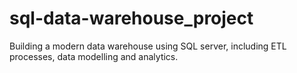 # sql-data-warehouse_project
Building a modern data warehouse using SQL server, including ETL processes, data modelling and analytics.
